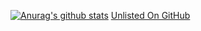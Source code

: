[![Anurag's github stats](https://github-readme-stats.vercel.app/api?username=BasixKOR)](https://github.com/anuraghazra/github-readme-stats)
[Unlisted On GitHub](https://gist.github.com/BasixKOR/135bf39c8bfb185c39ca4a976d2cb2bb)

